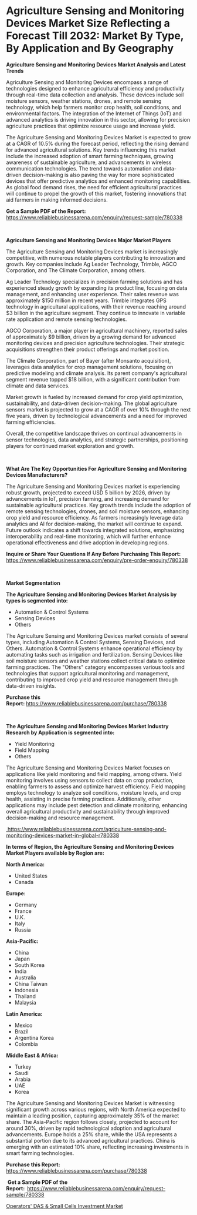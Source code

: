 <p><h1>Agriculture Sensing and Monitoring Devices Market Size Reflecting a Forecast Till 2032: Market By Type, By Application and By Geography</h1></p><p><strong>Agriculture Sensing and Monitoring Devices Market Analysis and Latest Trends</strong></p>
<p><p>Agriculture Sensing and Monitoring Devices encompass a range of technologies designed to enhance agricultural efficiency and productivity through real-time data collection and analysis. These devices include soil moisture sensors, weather stations, drones, and remote sensing technology, which help farmers monitor crop health, soil conditions, and environmental factors. The integration of the Internet of Things (IoT) and advanced analytics is driving innovation in this sector, allowing for precision agriculture practices that optimize resource usage and increase yield.</p><p>The Agriculture Sensing and Monitoring Devices Market is expected to grow at a CAGR of 10.5% during the forecast period, reflecting the rising demand for advanced agricultural solutions. Key trends influencing this market include the increased adoption of smart farming techniques, growing awareness of sustainable agriculture, and advancements in wireless communication technologies. The trend towards automation and data-driven decision-making is also paving the way for more sophisticated devices that offer predictive analytics and enhanced monitoring capabilities. As global food demand rises, the need for efficient agricultural practices will continue to propel the growth of this market, fostering innovations that aid farmers in making informed decisions.</p></p>
<p><strong>Get a Sample PDF of the Report:&nbsp;</strong> <a href="https://www.reliablebusinessarena.com/enquiry/request-sample/780338?utm_campaign=3042&utm_medium=2&utm_source=Github&utm_content=ia&utm_term=26032025&utm_id=agriculture-sensing-and-monitoring-devices">https://www.reliablebusinessarena.com/enquiry/request-sample/780338</a></p>
<p>&nbsp;</p>
<p><strong>Agriculture Sensing and Monitoring Devices Major Market Players</strong></p>
<p><p>The Agriculture Sensing and Monitoring Devices market is increasingly competitive, with numerous notable players contributing to innovation and growth. Key companies include Ag Leader Technology, Trimble, AGCO Corporation, and The Climate Corporation, among others.</p><p>Ag Leader Technology specializes in precision farming solutions and has experienced steady growth by expanding its product line, focusing on data management, and enhancing user experience. Their sales revenue was approximately $150 million in recent years. Trimble integrates GPS technology in agricultural applications, with their revenue reaching around $3 billion in the agriculture segment. They continue to innovate in variable rate application and remote sensing technologies.</p><p>AGCO Corporation, a major player in agricultural machinery, reported sales of approximately $9 billion, driven by a growing demand for advanced monitoring devices and precision agriculture technologies. Their strategic acquisitions strengthen their product offerings and market position.</p><p>The Climate Corporation, part of Bayer (after Monsanto acquisition), leverages data analytics for crop management solutions, focusing on predictive modeling and climate analysis. Its parent company's agricultural segment revenue topped $18 billion, with a significant contribution from climate and data services.</p><p>Market growth is fueled by increased demand for crop yield optimization, sustainability, and data-driven decision-making. The global agriculture sensors market is projected to grow at a CAGR of over 10% through the next five years, driven by technological advancements and a need for improved farming efficiencies.</p><p>Overall, the competitive landscape thrives on continual advancements in sensor technologies, data analytics, and strategic partnerships, positioning players for continued market exploration and growth.</p></p>
<p>&nbsp;</p>
<p><strong>What Are The Key Opportunities For Agriculture Sensing and Monitoring Devices Manufacturers?</strong></p>
<p><p>The Agriculture Sensing and Monitoring Devices market is experiencing robust growth, projected to exceed USD 5 billion by 2026, driven by advancements in IoT, precision farming, and increasing demand for sustainable agricultural practices. Key growth trends include the adoption of remote sensing technologies, drones, and soil moisture sensors, enhancing crop yield and resource efficiency. As farmers increasingly leverage data analytics and AI for decision-making, the market will continue to expand. Future outlook indicates a shift towards integrated solutions, emphasizing interoperability and real-time monitoring, which will further enhance operational effectiveness and drive adoption in developing regions.</p></p>
<p><strong>Inquire or Share Your Questions If Any Before Purchasing This Report:</strong> <a href="https://www.reliablebusinessarena.com/enquiry/pre-order-enquiry/780338?utm_campaign=3042&utm_medium=2&utm_source=Github&utm_content=ia&utm_term=26032025&utm_id=agriculture-sensing-and-monitoring-devices">https://www.reliablebusinessarena.com/enquiry/pre-order-enquiry/780338</a></p>
<p>&nbsp;</p>
<p><strong>Market Segmentation</strong></p>
<p><strong>The Agriculture Sensing and Monitoring Devices Market Analysis by types is segmented into:</strong></p>
<p><ul><li>Automation & Control Systems</li><li>Sensing Devices</li><li>Others</li></ul></p>
<p><p>The Agriculture Sensing and Monitoring Devices market consists of several types, including Automation & Control Systems, Sensing Devices, and Others. Automation & Control Systems enhance operational efficiency by automating tasks such as irrigation and fertilization. Sensing Devices like soil moisture sensors and weather stations collect critical data to optimize farming practices. The "Others" category encompasses various tools and technologies that support agricultural monitoring and management, contributing to improved crop yield and resource management through data-driven insights.</p></p>
<p><strong>Purchase this Report:&nbsp;</strong><a href="https://www.reliablebusinessarena.com/purchase/780338?utm_campaign=3042&utm_medium=2&utm_source=Github&utm_content=ia&utm_term=26032025&utm_id=agriculture-sensing-and-monitoring-devices">https://www.reliablebusinessarena.com/purchase/780338</a></p>
<p>&nbsp;</p>
<p><strong>The Agriculture Sensing and Monitoring Devices Market Industry Research by Application is segmented into:</strong></p>
<p><ul><li>Yield Monitoring</li><li>Field Mapping</li><li>Others</li></ul></p>
<p><p>The Agriculture Sensing and Monitoring Devices Market focuses on applications like yield monitoring and field mapping, among others. Yield monitoring involves using sensors to collect data on crop production, enabling farmers to assess and optimize harvest efficiency. Field mapping employs technology to analyze soil conditions, moisture levels, and crop health, assisting in precise farming practices. Additionally, other applications may include pest detection and climate monitoring, enhancing overall agricultural productivity and sustainability through improved decision-making and resource management.</p></p>
<p><a href="https://www.reliablebusinessarena.com/agriculture-sensing-and-monitoring-devices-market-in-global-r780338?utm_campaign=3042&utm_medium=2&utm_source=Github&utm_content=ia&utm_term=26032025&utm_id=agriculture-sensing-and-monitoring-devices">&nbsp;https://www.reliablebusinessarena.com/agriculture-sensing-and-monitoring-devices-market-in-global-r780338</a></p>
<p><strong>In terms of Region, the Agriculture Sensing and Monitoring Devices Market Players available by Region are:</strong></p>
<p>
    <p> <strong> North America: </strong>
        <ul>
            <li>United States</li>
            <li>Canada</li>
        </ul>
        </p> 
    <p> <strong> Europe: </strong>
        <ul>
            <li>Germany</li>
            <li>France</li>
            <li>U.K.</li>
            <li>Italy</li>
            <li>Russia</li>
        </ul>
        </p> 
    <p> <strong> Asia-Pacific: </strong>
        <ul>
            <li>China</li>
            <li>Japan</li>
            <li>South Korea</li>
            <li>India</li>
            <li>Australia</li>
            <li>China Taiwan</li>
            <li>Indonesia</li>
            <li>Thailand</li>
            <li>Malaysia</li>
        </ul>
        </p> 
    <p> <strong> Latin America: </strong>
        <ul>
            <li>Mexico</li>
            <li>Brazil</li>
            <li>Argentina Korea</li>
            <li>Colombia</li>
        </ul>
        </p> 
    <p> <strong> Middle East & Africa: </strong>
        <ul>
            <li>Turkey</li>
            <li>Saudi</li>
            <li>Arabia</li>
            <li>UAE</li>
            <li>Korea</li>
        </ul>
    </p>
    </p>
<p><p>The Agriculture Sensing and Monitoring Devices Market is witnessing significant growth across various regions, with North America expected to maintain a leading position, capturing approximately 35% of the market share. The Asia-Pacific region follows closely, projected to account for around 30%, driven by rapid technological adoption and agricultural advancements. Europe holds a 25% share, while the USA represents a substantial portion due to its advanced agricultural practices. China is emerging with an estimated 10% share, reflecting increasing investments in smart farming technologies.</p></p>
<p><strong>Purchase this Report: </strong><a href="https://www.reliablebusinessarena.com/purchase/780338?utm_campaign=3042&utm_medium=2&utm_source=Github&utm_content=ia&utm_term=26032025&utm_id=agriculture-sensing-and-monitoring-devices">https://www.reliablebusinessarena.com/purchase/780338</a></p>
<p>&nbsp;<strong>Get a Sample PDF of the Report:&nbsp;&nbsp;</strong><a href="https://www.reliablebusinessarena.com/enquiry/request-sample/780338?utm_campaign=3042&utm_medium=2&utm_source=Github&utm_content=ia&utm_term=26032025&utm_id=agriculture-sensing-and-monitoring-devices">https://www.reliablebusinessarena.com/enquiry/request-sample/780338</a></p>
<p><strong></strong></p>
<p><p><a href="https://github.com/vilehoaguy/Market-Research-Report-List-1/blob/main/operators-das-small-cells-investment-market.md?utm_campaign=3042&utm_medium=2&utm_source=Github&utm_content=ia&utm_term=26032025&utm_id=agriculture-sensing-and-monitoring-devices">Operators' DAS & Small Cells Investment Market</a></p></p>